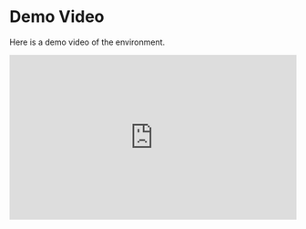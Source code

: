 # Demo Video

Here is a demo video of the environment.

<div style="width:100%;height:0px;position:relative;padding-bottom:57.373%;"><iframe src="https://streamable.com/e/fwv005?autoplay=1&nocontrols=1" frameborder="0" width="100%" height="100%" allowfullscreen allow="autoplay" style="width:100%;height:100%;position:absolute;left:0px;top:0px;overflow:hidden;"></iframe></div>